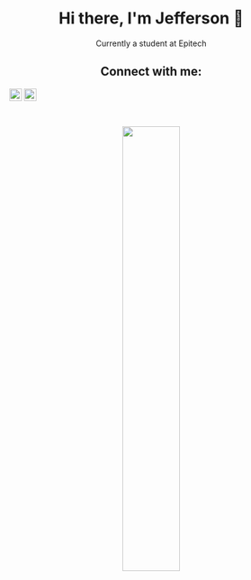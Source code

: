 <h1 align='center'>Hi there, I'm Jefferson 👋</h1>

<p align='center'>Currently a student at Epitech</a></p>


<h2 align='center'>Connect with me:</h2>

[<img align="center" alt="jeffg__ | Twitter" width="22px" src="https://cdn.jsdelivr.net/npm/simple-icons@v3/icons/twitter.svg" />][twitter]
[<img align="center" alt="Jefferson Guiot | LinkedIn" width="22px" src="https://cdn.jsdelivr.net/npm/simple-icons@v3/icons/linkedin.svg" />][linkedin]
</div>

<br />

<p align='center'>
<img src="https://github-readme-stats.vercel.app/api/top-langs/?username=jeffersongt&layout=compact&theme=midnight-purple&langs_count=6&hide=shell,makefile" width="45%" />
</details>
</p>

[twitter]: https://twitter.com/jeffg__
[linkedin]: https://www.linkedin.com/in/jefferson-guiot-23327b173